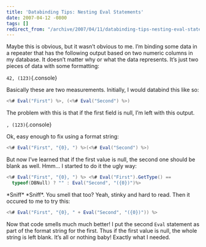```yaml
---
title: 'Databinding Tips: Nesting Eval Statements'
date: 2007-04-12 -0800
tags: []
redirect_from: "/archive/2007/04/11/databinding-tips-nesting-eval-statements.aspx/"
---
```


Maybe this is obvious, but it wasn’t obvious to me. I’m binding some
data in a repeater that has the following output based on two numeric
columns in my database. It doesn’t matter why or what the data
represents. It’s just two pieces of data with some formatting:

`42, (123)`{.console}

Basically these are two measurements. Initially, I would databind this
like so:

```csharp
<%# Eval("First") %>, (<%# Eval("Second") %>)
```

The problem with this is that if the first field is null, I’m left with
this output.

`, (123)`{.console}

Ok, easy enough to fix using a format string:

```csharp
<%# Eval("First", "{0}, ") %>(<%# Eval("Second") %>)
```

But now I’ve learned that if the first value is null, the second one
should be blank as well. Hmm... I started to do it the ugly way:

```csharp
<%# Eval("First", "{0}, ") %> <%# Eval("First").GetType() == 
  typeof(DBNull) ? "" : Eval("Second", "({0})")%>
```

\*Sniff\* \*Sniff\*. You smell that too? Yeah, stinky and hard to read.
Then it occured to me to try this:

```csharp
<%# Eval("First", "{0}, " + Eval("Second", "({0})")) %>
```

Now that code smells much much better! I put the second `Eval` statement
as part of the format string for the first. Thus if the first value is
null, the whole string is left blank. It’s all or nothing baby! Exactly
what I needed.

